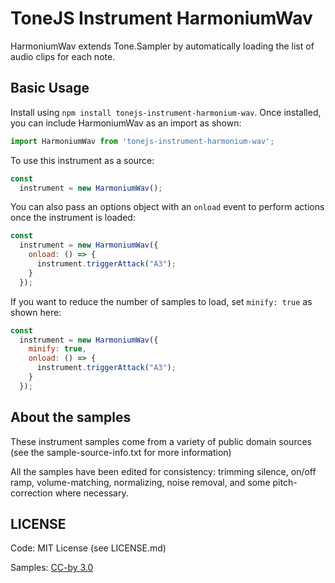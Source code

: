 # ToneJS Instrument HarmoniumWav

HarmoniumWav extends Tone.Sampler by automatically loading the list of audio clips for each note.

## Basic Usage

Install using `npm install tonejs-instrument-harmonium-wav`. Once installed, you can include HarmoniumWav as an import as shown:

```javascript
import HarmoniumWav from 'tonejs-instrument-harmonium-wav';
```

To use this instrument as a source:

```javascript
const
  instrument = new HarmoniumWav();
```

You can also pass an options object with an `onload` event to perform actions once the instrument is loaded:

```javascript
const
  instrument = new HarmoniumWav({
    onload: () => {
      instrument.triggerAttack("A3");
    }
  });
```

If you want to reduce the number of samples to load, set `minify: true` as shown here:

```javascript
const
  instrument = new HarmoniumWav({
    minify: true,
    onload: () => {
      instrument.triggerAttack("A3");
    }
  });
```

## About the samples

These instrument samples come from a variety of public domain sources (see the sample-source-info.txt for more information)

All the samples have been edited for consistency: trimming silence, on/off ramp, volume-matching, normalizing, noise removal, and some pitch-correction where necessary.

## LICENSE

Code: MIT License (see LICENSE.md)

Samples: [CC-by 3.0](https://creativecommons.org/licenses/by/3.0/)
